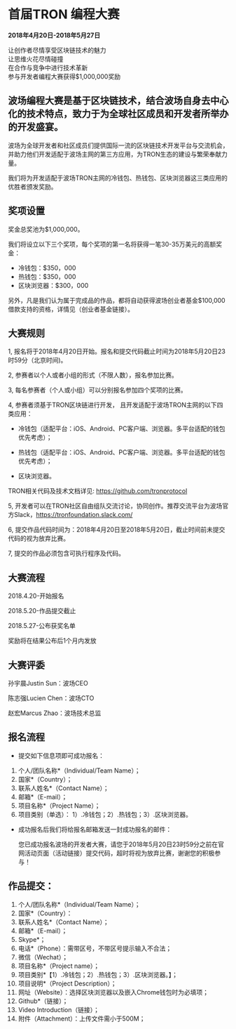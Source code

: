 # 首届TRON 编程大赛

**2018年4月20日-2018年5月27日**

让创作者尽情享受区块链技术的魅力  
让思维火花尽情碰撞  
在合作与竞争中进行技术革新  
参与开发者编程大赛获得$1,000,000奖励

## 波场编程大赛是基于区块链技术，结合波场自身去中心化的技术特点，致力于为全球社区成员和开发者所举办的开发盛宴。

波场为全球开发者和社区成员们提供国际一流的区块链技术开发平台与交流机会， 并助力他们开发适配于波场主网的第三方应用，为TRON生态的建设与繁荣奉献力量。

我们将为开发适配于波场TRON主网的冷钱包、热钱包、区块浏览器这三类应用的优胜者颁发奖励。

## 奖项设置

奖金总奖池为$1,000,000。  

我们将设立以下三个奖项，每个奖项的第一名将获得一笔30-35万美元的高额奖金：

+ 冷钱包：$350，000
+ 热钱包：$350，000
+ 区块浏览器：$300，000

另外，凡是我们认为属于完成品的作品，都将自动获得波场创业者基金$100,000借款支持的资格，详情见（创业者基金链接）。

## 大赛规则

1, 报名将于2018年4月20日开始。报名和提交代码截止时间为2018年5月20日23时59分（北京时间)。

2, 参赛者以个人或者小组的形式（不限人数），报名参加比赛。

3, 每名参赛者（个人或小组）可以分别报名参加四个奖项的比赛。

4, 参赛者须基于TRON区块链进行开发， 且开发适配于波场TRON主网的以下四类应用：  
    
   + 冷钱包（适配平台：iOS、Android、PC客户端、浏览器。多平台适配的钱包优先考虑）；  
    
   + 热钱包（适配平台：iOS、Android、PC客户端、浏览器。多平台适配的钱包优先考虑）；  
    
   + 区块浏览器。
    
   TRON相关代码及技术文档详见: https://github.com/tronprotocol

5, 开发者可以在TRON社区自由组队交流讨论，协同创作。推荐交流平台为波场官方Slack，https://tronfoundation.slack.com/

6, 提交作品代码时间为：2018年4月20日至2018年5月20日，截止时间前未提交代码的视为放弃比赛。

7, 提交的作品必须包含可执行程序及代码。

## 大赛流程

2018.4.20-开始报名  

2018.5.20-作品提交截止  

2018.5.27-公布获奖名单  

奖励将在结果公布后1个月内发放

## 大赛评委

孙宇晨Justin Sun：波场CEO  

陈志强Lucien Chen：波场CTO  

赵宏Marcus Zhao：波场技术总监

## 报名流程

+ 提交如下信息项即可成功报名：

1.	个人/团队名称*（Individual/Team Name）；
2.	国家*（Country）；
3.	联系人姓名*（Contact Name）；
4.	邮箱*（E-mail）；
5.	项目名称*（Project Name）；
6.	项目类别（单选）： 1）.冷钱包；2）.热钱包；3）.区块浏览器。

+ 成功报名后我们将给报名邮箱发送一封成功报名的邮件：

    您已成功报名波场的开发者大赛，请您于2018年5月20日23时59分之前在官网活动页面（活动链接）提交代码，超时将视为放弃比赛，谢谢您的积极参与！


## 作品提交：

1.	个人/团队名称*（Individual/Team Name）；
2.	国家*（Country）：
3.	联系人姓名*（Contact Name）；
4.	邮箱*（E-mail）；
5.	Skype*；
6.	电话*（Phone）：需带区号，不带区号提示输入不合法；
7.	微信（Wechat）；
8.	项目名称*（Project name）；
9.	项目类别*【1）.冷钱包；2）.热钱包；3）.区块浏览器。】；
10.	项目说明*（Project Description）；
11.	网址（Website）：选择区块浏览器以及嵌入Chrome钱包时为必填项；
12.	Github*（链接）；
13.	Video Introduction（链接）；
14.	附件（Attachment）：上传文件需小于500M；



